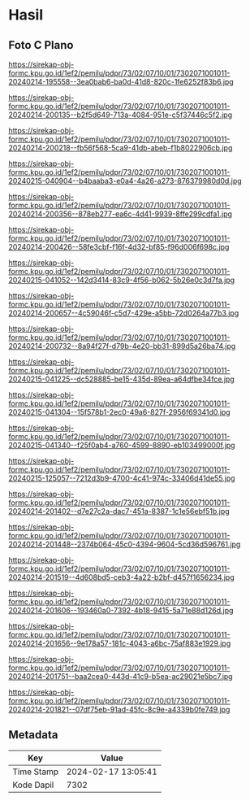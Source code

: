 # Hasil

## Foto C Plano

https://sirekap-obj-formc.kpu.go.id/1ef2/pemilu/pdpr/73/02/07/10/01/7302071001011-20240214-195558--3ea0bab6-ba0d-41d8-820c-1fe6252f83b6.jpg

https://sirekap-obj-formc.kpu.go.id/1ef2/pemilu/pdpr/73/02/07/10/01/7302071001011-20240214-200135--b2f5d649-713a-4084-951e-c5f37446c5f2.jpg

https://sirekap-obj-formc.kpu.go.id/1ef2/pemilu/pdpr/73/02/07/10/01/7302071001011-20240214-200218--fb56f568-5ca9-41db-abeb-f1b8022906cb.jpg

https://sirekap-obj-formc.kpu.go.id/1ef2/pemilu/pdpr/73/02/07/10/01/7302071001011-20240215-040904--b4baaba3-e0a4-4a26-a273-876379980d0d.jpg

https://sirekap-obj-formc.kpu.go.id/1ef2/pemilu/pdpr/73/02/07/10/01/7302071001011-20240214-200356--878eb277-ea6c-4d41-9939-8ffe299cdfa1.jpg

https://sirekap-obj-formc.kpu.go.id/1ef2/pemilu/pdpr/73/02/07/10/01/7302071001011-20240214-200426--58fe3cbf-f16f-4d32-bf85-f96d006f698c.jpg

https://sirekap-obj-formc.kpu.go.id/1ef2/pemilu/pdpr/73/02/07/10/01/7302071001011-20240215-041052--142d3414-83c9-4f56-b062-5b26e0c3d7fa.jpg

https://sirekap-obj-formc.kpu.go.id/1ef2/pemilu/pdpr/73/02/07/10/01/7302071001011-20240214-200657--4c59046f-c5d7-429e-a5bb-72d0264a77b3.jpg

https://sirekap-obj-formc.kpu.go.id/1ef2/pemilu/pdpr/73/02/07/10/01/7302071001011-20240214-200732--8a94f27f-d79b-4e20-bb31-899d5a26ba74.jpg

https://sirekap-obj-formc.kpu.go.id/1ef2/pemilu/pdpr/73/02/07/10/01/7302071001011-20240215-041225--dc528885-be15-435d-89ea-a64dfbe34fce.jpg

https://sirekap-obj-formc.kpu.go.id/1ef2/pemilu/pdpr/73/02/07/10/01/7302071001011-20240215-041304--15f578b1-2ec0-49a6-827f-2956f69341d0.jpg

https://sirekap-obj-formc.kpu.go.id/1ef2/pemilu/pdpr/73/02/07/10/01/7302071001011-20240215-041340--f25f0ab4-a760-4599-8890-eb103499000f.jpg

https://sirekap-obj-formc.kpu.go.id/1ef2/pemilu/pdpr/73/02/07/10/01/7302071001011-20240215-125057--7212d3b9-4700-4c41-974c-33406d41de55.jpg

https://sirekap-obj-formc.kpu.go.id/1ef2/pemilu/pdpr/73/02/07/10/01/7302071001011-20240214-201402--d7e27c2a-dac7-451a-8387-1c1e56ebf51b.jpg

https://sirekap-obj-formc.kpu.go.id/1ef2/pemilu/pdpr/73/02/07/10/01/7302071001011-20240214-201448--2374b064-45c0-4394-9604-5cd36d596761.jpg

https://sirekap-obj-formc.kpu.go.id/1ef2/pemilu/pdpr/73/02/07/10/01/7302071001011-20240214-201519--4d608bd5-ceb3-4a22-b2bf-d457f1656234.jpg

https://sirekap-obj-formc.kpu.go.id/1ef2/pemilu/pdpr/73/02/07/10/01/7302071001011-20240214-201606--193460a0-7392-4b18-9415-5a71e88d126d.jpg

https://sirekap-obj-formc.kpu.go.id/1ef2/pemilu/pdpr/73/02/07/10/01/7302071001011-20240214-201656--9e178a57-181c-4043-a6bc-75af883e1929.jpg

https://sirekap-obj-formc.kpu.go.id/1ef2/pemilu/pdpr/73/02/07/10/01/7302071001011-20240214-201751--baa2cea0-443d-41c9-b5ea-ac29021e5bc7.jpg

https://sirekap-obj-formc.kpu.go.id/1ef2/pemilu/pdpr/73/02/07/10/01/7302071001011-20240214-201821--07df75eb-91ad-45fc-8c9e-a4339b0fe749.jpg


## Metadata

| Key        | Value               |
| ---------- | ------------------- |
| Time Stamp | 2024-02-17 13:05:41 |
| Kode Dapil | 7302                |



